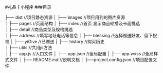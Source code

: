 #礼品卡小程序
###目录

├── dist                                //项目静态资源
│
├── images                              //项目用到的图片资源                                   
│
├── pages                               //页面结构
│   ├── index                           //首页 显示商品轮播及卡面挑选   
│   ├── detail                           //商品类型及规格挑选      
│   ├── address                          //填写地址电话等信息
│   ├── blessing                         //选择赠送好友、留下祝福
│   ├── yiGive                           //已赠送
│   ├── history                          //购买历史                                             
│
├── utils                                //共用js方法      
│
├── app.js                               //入口文件
│
├── app.json                             //全局配置
│
├── app.wxss                             //全局样式文件
│
├── README.md                             //说明文档
│
├──project.config.json                    //项目配置文件